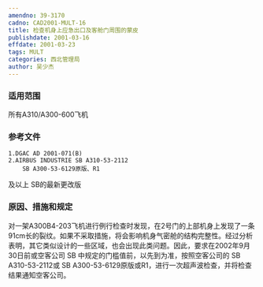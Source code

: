 ```yaml
---
amendno: 39-3170  
cadno: CAD2001-MULT-16  
title: 检查机身上应急出口及客舱门周围的蒙皮  
publishdate: 2001-03-16  
effdate: 2001-03-23  
tags: MULT  
categories: 西北管理局  
author: 吴少杰  
---
```

  
### 适用范围  
所有A310/A300-600飞机  
  
<!--more-->  
### 参考文件  
    1.DGAC AD 2001-071(B)  
    2.AIRBUS INDUSTRIE SB A310-53-2112  
        SB A300-53-6129原版、R1  
及以上 SB的最新更改版  
  
### 原因、措施和规定  
对一架A300B4-203飞机进行例行检查时发现，在2号门的上部机身上发现了一条91cm长的裂纹。如果不采取措施，将会影响机身气密舱的结构完整性。经过分析表明，其它类似设计的一些区域，也会出现此类问题。因此，要求在2002年9月30日前或空客公司 SB 中规定的门槛值前，以先到为准，按照空客公司的 SB A310-53-2112或 SB A300-53-6129原版或R1，进行一次超声波检查，并将检查结果通知空客公司。  
